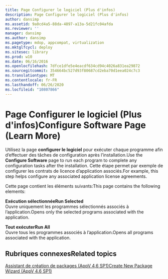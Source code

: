 ```yaml
---
title: Page Configurer le logiciel (Plus d'infos)
description: Page Configurer le logiciel (Plus d'infos)
author: dansimp
ms.assetid: 9a0cd4a5-88da-4897-a13a-5d21fc04afda
ms.reviewer: ''
manager: dansimp
ms.author: dansimp
ms.pagetype: mdop, appcompat, virtualization
ms.mktglfcycl: deploy
ms.sitesec: library
ms.prod: w10
ms.date: 06/16/2016
ms.openlocfilehash: 7dfce1dfe5e4eacdf634cd94c4026a831ea29872
ms.sourcegitcommit: 354664bc527d93f80687cd2eba70d1eea024c7c3
ms.translationtype: MT
ms.contentlocale: fr-FR
ms.lasthandoff: 06/26/2020
ms.locfileid: "10807866"
---
```

# <span data-ttu-id="5d0a5-103">Page Configurer le logiciel (Plus d'infos)</span><span class="sxs-lookup"><span data-stu-id="5d0a5-103">Configure Software Page (Learn More)</span></span>


<span data-ttu-id="5d0a5-104">Utilisez la page **configurer le logiciel** pour exécuter chaque programme afin d’effectuer des tâches de configuration après l’installation.</span><span class="sxs-lookup"><span data-stu-id="5d0a5-104">Use the **Configure Software** page to run each program to complete any configuration tasks after the installation.</span></span> <span data-ttu-id="5d0a5-105">Cette étape permet par exemple de configurer les contrats de licence d’application associés.</span><span class="sxs-lookup"><span data-stu-id="5d0a5-105">For example, this step helps configure any associated application license agreements.</span></span>

<span data-ttu-id="5d0a5-106">Cette page contient les éléments suivants:</span><span class="sxs-lookup"><span data-stu-id="5d0a5-106">This page contains the following elements:</span></span>

<a href="" id="run-selected"></a>**<span data-ttu-id="5d0a5-107">Exécution sélectionnée</span><span class="sxs-lookup"><span data-stu-id="5d0a5-107">Run Selected</span></span>**  
<span data-ttu-id="5d0a5-108">Ouvre uniquement les programmes sélectionnés associés à l’application.</span><span class="sxs-lookup"><span data-stu-id="5d0a5-108">Opens only the selected programs associated with the application.</span></span>

<a href="" id="run-all"></a>**<span data-ttu-id="5d0a5-109">Tout exécuter</span><span class="sxs-lookup"><span data-stu-id="5d0a5-109">Run All</span></span>**  
<span data-ttu-id="5d0a5-110">Ouvre tous les programmes associés à l’application.</span><span class="sxs-lookup"><span data-stu-id="5d0a5-110">Opens all programs associated with the application.</span></span>

## <span data-ttu-id="5d0a5-111">Rubriques connexes</span><span class="sxs-lookup"><span data-stu-id="5d0a5-111">Related topics</span></span>


[<span data-ttu-id="5d0a5-112">Assistant de création de packages (AppV 4,6 SP1)</span><span class="sxs-lookup"><span data-stu-id="5d0a5-112">Create New Package Wizard (AppV 4.6 SP1)</span></span>](create-new-package-wizard---appv-46-sp1-.md)

 

 






